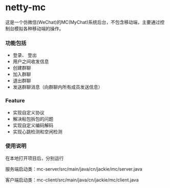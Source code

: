 # netty-mc

这是一个仿微信(WeChat)的MC(MyChat)系统后台，不包含移动端，主要通过控制台模拟各种移动端的操作。

### 功能包括
- 登录、 登出
- 用户之间收发信息
- 创建群聊
- 加入群聊
- 退出群聊
- 发送群聊消息（向群聊内所有成员发送信息）

### Feature
- 实现自定义协议
- 解决粘包拆包的问题
- 实现自定义编码解码
- 实现心跳检测和空闲检测

### 使用说明
在本地打开项目后，分别运行

服务端启动类：mc-server/src/main/java/cn/jackie/mc/server.java

客户端启动类：mc-client/src/main/java/cn/jackie/mc/client.java
